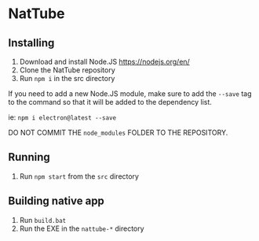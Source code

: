 # NatTube

## Installing

1. Download and install Node.JS https://nodejs.org/en/
2. Clone the NatTube repository
3. Run `npm i` in the src directory

If you need to add a new Node.JS module, make sure to add the `--save` tag to the command so that it will be added to the dependency list.

ie: `npm i electron@latest --save`

DO NOT COMMIT THE `node_modules` FOLDER TO THE REPOSITORY.

## Running

1. Run `npm start` from the `src` directory

## Building native app

1. Run `build.bat`
2. Run the EXE in the `nattube-*` directory
